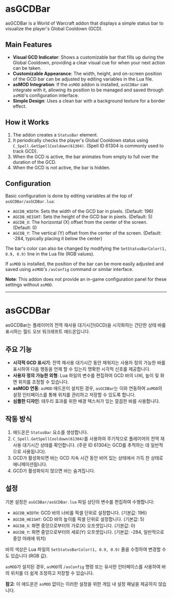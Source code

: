 # asGCDBar

asGCDBar is a World of Warcraft addon that displays a simple status bar to visualize the player's Global Cooldown (GCD).

## Main Features

*   **Visual GCD Indicator**: Shows a customizable bar that fills up during the Global Cooldown, providing a clear visual cue for when your next action can be taken.
*   **Customizable Appearance**: The width, height, and on-screen position of the GCD bar can be adjusted by editing variables in the Lua file.
*   **asMOD Integration**: If the `asMOD` addon is installed, `asGCDBar` can integrate with it, allowing its position to be managed and saved through `asMOD`'s configuration interface.
*   **Simple Design**: Uses a clean bar with a background texture for a border effect.

## How it Works

1.  The addon creates a `StatusBar` element.
2.  It periodically checks the player's Global Cooldown status using `C_Spell.GetSpellCooldown(61304)`. (Spell ID 61304 is commonly used to track GCD).
3.  When the GCD is active, the bar animates from empty to full over the duration of the GCD.
4.  When the GCD is not active, the bar is hidden.

## Configuration

Basic configuration is done by editing variables at the top of `asGCDBar/asGCDBar.lua`:

*   `AGCDB_WIDTH`: Sets the width of the GCD bar in pixels. (Default: 196)
*   `AGCDB_HEIGHT`: Sets the height of the GCD bar in pixels. (Default: 5)
*   `AGCDB_X`: The horizontal (X) offset from the center of the screen. (Default: 0)
*   `AGCDB_Y`: The vertical (Y) offset from the center of the screen. (Default: -284, typically placing it below the center)

The bar's color can also be changed by modifying the `SetStatusBarColor(1, 0.9, 0.9)` line in the Lua file (RGB values).

If `asMOD` is installed, the position of the bar can be more easily adjusted and saved using `asMOD`'s `/asConfig` command or similar interface.

**Note**: This addon does not provide an in-game configuration panel for these settings without `asMOD`.

---

# asGCDBar

asGCDBar는 플레이어의 전역 재사용 대기시간(GCD)을 시각화하는 간단한 상태 바를 표시하는 월드 오브 워크래프트 애드온입니다.

## 주요 기능

*   **시각적 GCD 표시기**: 전역 재사용 대기시간 동안 채워지는 사용자 정의 가능한 바를 표시하여 다음 행동을 언제 할 수 있는지 명확한 시각적 신호를 제공합니다.
*   **사용자 정의 가능한 외형**: Lua 파일의 변수를 편집하여 GCD 바의 너비, 높이 및 화면 위치를 조정할 수 있습니다.
*   **asMOD 연동**: `asMOD` 애드온이 설치된 경우, `asGCDBar`는 이와 연동하여 `asMOD`의 설정 인터페이스를 통해 위치를 관리하고 저장할 수 있도록 합니다.
*   **심플한 디자인**: 테두리 효과를 위한 배경 텍스처가 있는 깔끔한 바를 사용합니다.

## 작동 방식

1.  애드온은 `StatusBar` 요소를 생성합니다.
2.  `C_Spell.GetSpellCooldown(61304)`를 사용하여 주기적으로 플레이어의 전역 재사용 대기시간 상태를 확인합니다. (주문 ID 61304는 GCD를 추적하는 데 일반적으로 사용됩니다).
3.  GCD가 활성화되면 바는 GCD 지속 시간 동안 비어 있는 상태에서 가득 찬 상태로 애니메이션됩니다.
4.  GCD가 활성화되지 않으면 바는 숨겨집니다.

## 설정

기본 설정은 `asGCDBar/asGCDBar.lua` 파일 상단의 변수를 편집하여 수행합니다:

*   `AGCDB_WIDTH`: GCD 바의 너비를 픽셀 단위로 설정합니다. (기본값: 196)
*   `AGCDB_HEIGHT`: GCD 바의 높이를 픽셀 단위로 설정합니다. (기본값: 5)
*   `AGCDB_X`: 화면 중앙으로부터의 가로(X) 오프셋입니다. (기본값: 0)
*   `AGCDB_Y`: 화면 중앙으로부터의 세로(Y) 오프셋입니다. (기본값: -284, 일반적으로 중앙 아래에 위치)

바의 색상은 Lua 파일의 `SetStatusBarColor(1, 0.9, 0.9)` 줄을 수정하여 변경할 수도 있습니다 (RGB 값).

`asMOD`가 설치된 경우, `asMOD`의 `/asConfig` 명령 또는 유사한 인터페이스를 사용하여 바의 위치를 더 쉽게 조정하고 저장할 수 있습니다.

**참고**: 이 애드온은 `asMOD` 없이는 이러한 설정을 위한 게임 내 설정 패널을 제공하지 않습니다.

